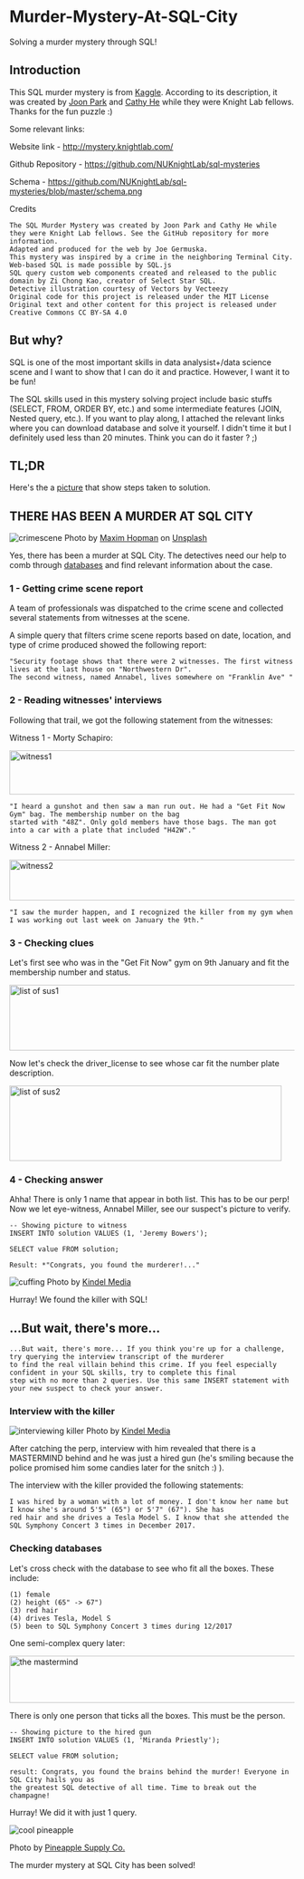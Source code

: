 # Murder-Mystery-At-SQL-City
Solving a murder mystery through SQL!

## Introduction
This SQL murder mystery is from  [Kaggle](https://www.kaggle.com/datasets/johnp47/sql-murder-mystery-database/data). According to its description, it was created by [Joon Park](https://x.com/JoonParkMusic) and [Cathy He](https://x.com/Cathy_MeiyingHe) while they were Knight Lab fellows. Thanks for the fun puzzle :)

Some relevant links:

Website link - http://mystery.knightlab.com/

Github Repository - https://github.com/NUKnightLab/sql-mysteries

Schema - https://github.com/NUKnightLab/sql-mysteries/blob/master/schema.png


Credits
```
The SQL Murder Mystery was created by Joon Park and Cathy He while they were Knight Lab fellows. See the GitHub repository for more information.
Adapted and produced for the web by Joe Germuska.
This mystery was inspired by a crime in the neighboring Terminal City.
Web-based SQL is made possible by SQL.js
SQL query custom web components created and released to the public domain by Zi Chong Kao, creator of Select Star SQL.
Detective illustration courtesy of Vectors by Vecteezy
Original code for this project is released under the MIT License
Original text and other content for this project is released under Creative Commons CC BY-SA 4.0
```

## But why?
SQL is one of the most important skills in data analysist+/data science scene and I want to show that I can do it and practice. However, I want it to be fun!

The SQL skills used in this mystery solving project include basic stuffs (SELECT, FROM, ORDER BY, etc.) and some intermediate features (JOIN, Nested query, etc.). If you want to play along, I attached the relevant links where you can download database and solve it yourself. I didn't time it but I definitely used less than 20 minutes. Think you can do it faster ? ;)

## TL;DR

Here's the a [picture](https://github.com/user-attachments/assets/ee33501c-cd25-4107-8648-d5431e18eb34) that show steps taken to solution.

## THERE HAS BEEN A MURDER AT SQL CITY

![crimescene](https://github.com/user-attachments/assets/a4f5edc1-dab6-4257-b5dc-0f3f3ca2fa4a)
Photo by <a href="https://unsplash.com/@nampoh?utm_content=creditCopyText&utm_medium=referral&utm_source=unsplash">Maxim Hopman</a> on <a href="https://unsplash.com/photos/silhouette-of-person-on-window-PEJHULxUHZs?utm_content=creditCopyText&utm_medium=referral&utm_source=unsplash">Unsplash</a>
      
Yes, there has been a murder at SQL City. The detectives need our help to comb through [databases](https://github.com/NUKnightLab/sql-mysteries/blob/master/schema.png) and find relevant information about the case.


### 1 - Getting crime scene report

A team of professionals was dispatched to the crime scene and collected several statements from witnesses at the scene.

A simple query that filters crime scene reports based on date, location, and type of crime produced showed the following report:
```
"Security footage shows that there were 2 witnesses. The first witness lives at the last house on "Northwestern Dr".
The second witness, named Annabel, lives somewhere on "Franklin Ave" "
```


### 2 - Reading witnesses' interviews

Following that trail, we got the following statement from the witnesses:

Witness 1 - Morty Schapiro:

<img width="685" height="78" alt="witness1" src="https://github.com/user-attachments/assets/d27df2ce-484d-4abd-afd8-39f64f27e289" />

```
"I heard a gunshot and then saw a man run out. He had a "Get Fit Now Gym" bag. The membership number on the bag
started with "48Z". Only gold members have those bags. The man got into a car with a plate that included "H42W"."
```

Witness 2 - Annabel Miller:

<img width="687" height="72" alt="witness2" src="https://github.com/user-attachments/assets/0d6b95d2-905e-48c6-af2b-ea535a994506" />

```
"I saw the murder happen, and I recognized the killer from my gym when I was working out last week on January the 9th."
```


### 3 - Checking clues

Let's first see who was in the "Get Fit Now" gym on 9th January and fit the membership number and status.

<img width="897" height="116" alt="list of sus1" src="https://github.com/user-attachments/assets/cf0265f8-80f8-433c-bf39-17d288b4b514" />

Now let's check the driver_license to see whose car fit the number plate description.

<img width="481" height="133" alt="list of sus2" src="https://github.com/user-attachments/assets/0900e79e-8d11-41fd-8ecd-989f687db5b0" />

### 4 - Checking answer

Ahha! There is only 1 name that appear in both list. This has to be our perp! Now we let eye-witness, Annabel Miller, see our suspect's picture to verify.  

```
-- Showing picture to witness 
INSERT INTO solution VALUES (1, 'Jeremy Bowers');

SELECT value FROM solution;
```
```
Result: *"Congrats, you found the murderer!..."
```

![cuffing](https://github.com/user-attachments/assets/13c42bef-8067-4689-8fb5-a7d45b64fcaf)
Photo by [Kindel Media](https://www.pexels.com/photo/a-man-in-black-shirt-arrested-7785088/)

Hurray! We found the killer with SQL!

## ...But wait, there's more...

```
...But wait, there's more... If you think you're up for a challenge, try querying the interview transcript of the murderer
to find the real villain behind this crime. If you feel especially confident in your SQL skills, try to complete this final
step with no more than 2 queries. Use this same INSERT statement with your new suspect to check your answer.
```

### Interview with the killer

![interviewing killer](https://github.com/user-attachments/assets/60bfd872-1937-47e0-8db2-fbdeaffbb369)
Photo by [Kindel Media](https://www.pexels.com/photo/an-officer-talking-to-a-man-7785067/)

After catching the perp, interview with him revealed that there is a MASTERMIND behind and he was just a hired gun (he's smiling because the police promised him some candies later for the snitch :) ).

The interview with the killer provided the following statements:
```
I was hired by a woman with a lot of money. I don't know her name but I know she's around 5'5" (65") or 5'7" (67"). She has
red hair and she drives a Tesla Model S. I know that she attended the SQL Symphony Concert 3 times in December 2017.
```

### Checking databases

Let's cross check with the database to see who fit all the boxes. These include:
```
(1) female
(2) height (65" -> 67")
(3) red hair
(4) drives Tesla, Model S
(5) been to SQL Symphony Concert 3 times during 12/2017
```

One semi-complex query later:

<img width="893" height="83" alt="the mastermind" src="https://github.com/user-attachments/assets/c8ac8f69-ff3e-4a5e-8fff-a6d28b667747" />


There is only one person that ticks all the boxes. This must be the person.

```
-- Showing picture to the hired gun
INSERT INTO solution VALUES (1, 'Miranda Priestly');

SELECT value FROM solution;
```
```
result: Congrats, you found the brains behind the murder! Everyone in SQL City hails you as
the greatest SQL detective of all time. Time to break out the champagne!
```
Hurray! We did it with just 1 query.

![cool pineapple](https://github.com/user-attachments/assets/876c9497-2b4b-43a2-9cca-811ebab51c9a)

Photo by [Pineapple Supply Co.](https://www.pexels.com/photo/close-up-photo-of-pineapple-with-party-hat-and-a-black-sunglasses-1071878/)

The murder mystery at SQL City has been solved! 



